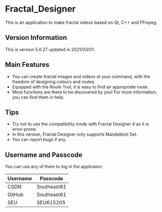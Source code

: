 # Fractal_Designer
This is an application to make fractal videos based on Qt, C++ and FFmpeg.

## Version Information
This is version 5.0.27 updated in 2021/03/01.

## Main Features
- You can create fractal images and videos at your command, with the freedom of designing colours and routes.
- Equipped with the Route Tool, it is easy to find an appropriate route.
- More functions are there to be discovered by you! For more information, you can find them in help.

## Tips
- Try not to use the compatibility mode with Fractal Designer 4 as it is error-prone.
- In this version, Fractal Designer only supports Mandelbrot Set.
- You can report bugs if any.

## Username and Passcode
You can use any of them to log in the applicaion:

|Username|Passcode|
|-|-|
|CSDN|Southeast61|
|GitHub|Southeast61|
|SEU|SEU615205|